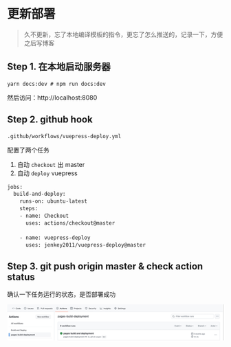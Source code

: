 # 更新部署
> 久不更新，忘了本地编译模板的指令，更忘了怎么推送的，记录一下，方便之后写博客


## Step 1. 在本地启动服务器
```shell
yarn docs:dev # npm run docs:dev
```
然后访问：http://localhost:8080

## Step 2. github hook
```shell
.github/workflows/vuepress-deploy.yml
```
配置了两个任务
1. 自动 `checkout` 出 master
2. 自动 `deploy` vuepress

```sh
jobs:
  build-and-deploy:
    runs-on: ubuntu-latest
    steps:
    - name: Checkout
      uses: actions/checkout@master

    - name: vuepress-deploy
      uses: jenkey2011/vuepress-deploy@master
```

## Step 3. git push origin master & check action status

确认一下任务运行的状态，是否部署成功

![image](./images/action.jpg)
